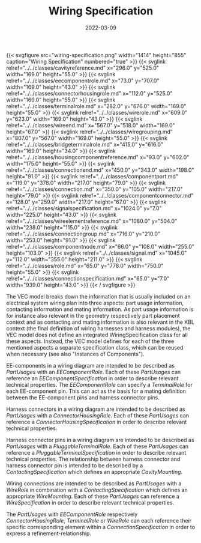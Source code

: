 ﻿---
title: Wiring Specification
toc: false
type: specs
layout: diagram
date: "2022-03-09"
draft: false
specification: VEC
version: 2.0.0
documentType: "Recommendation"
elementType: Diagram
classes:
  - CavityReference
  - EEComponentRole
  - ConnectorHousingRole
  - TerminalRole
  - WireRole
  - WireEnd
  - WireGrouping
  - BridgeTerminalRole
  - HousingComponentReference
  - ConnectionEnd
  - ComponentPort
  - Connection
  - ComponentConnector
  - SignalSpecification
  - WireElementReference
  - ConnectionGroup
  - ComponentNode
  - Signal
  - Role
  - ConnectionSpecification
menu:
  VEC-2.0.0:    
    parent: connectivity
    identifier: connectivity/wiring-specification
    weight: 1010006 

# Prev/next pager order (if `docs_section_pager` enabled in `params.toml`)
weight: 1010006
---
{{< svgfigure src="wiring-specification.png" width="1414" height="855" caption="Wiring Specification" numbered="true" >}}
  {{< svglink relref="../../classes/cavityreference.md" x="296.0" y="525.0" width="169.0" height="55.0" >}}
  {{< svglink relref="../../classes/eecomponentrole.md" x="73.0" y="707.0" width="169.0" height="43.0" >}}
  {{< svglink relref="../../classes/connectorhousingrole.md" x="112.0" y="525.0" width="169.0" height="55.0" >}}
  {{< svglink relref="../../classes/terminalrole.md" x="282.0" y="676.0" width="169.0" height="55.0" >}}
  {{< svglink relref="../../classes/wirerole.md" x="609.0" y="623.0" width="169.0" height="43.0" >}}
  {{< svglink relref="../../classes/wireend.md" x="567.0" y="518.0" width="169.0" height="67.0" >}}
  {{< svglink relref="../../classes/wiregrouping.md" x="807.0" y="567.0" width="169.0" height="55.0" >}}
  {{< svglink relref="../../classes/bridgeterminalrole.md" x="415.0" y="616.0" width="169.0" height="34.0" >}}
  {{< svglink relref="../../classes/housingcomponentreference.md" x="93.0" y="602.0" width="175.0" height="55.0" >}}
  {{< svglink relref="../../classes/connectionend.md" x="450.0" y="343.0" width="198.0" height="91.0" >}}
  {{< svglink relref="../../classes/componentport.md" x="119.0" y="378.0" width="217.0" height="79.0" >}}
  {{< svglink relref="../../classes/connection.md" x="350.0" y="105.0" width="217.0" height="79.0" >}}
  {{< svglink relref="../../classes/componentconnector.md" x="128.0" y="259.0" width="217.0" height="67.0" >}}
  {{< svglink relref="../../classes/signalspecification.md" x="1024.0" y="7.0" width="225.0" height="43.0" >}}
  {{< svglink relref="../../classes/wireelementreference.md" x="1080.0" y="504.0" width="238.0" height="115.0" >}}
  {{< svglink relref="../../classes/connectiongroup.md" x="716.0" y="210.0" width="253.0" height="91.0" >}}
  {{< svglink relref="../../classes/componentnode.md" x="66.0" y="108.0" width="255.0" height="103.0" >}}
  {{< svglink relref="../../classes/signal.md" x="1045.0" y="112.0" width="355.0" height="211.0" >}}
  {{< svglink relref="../../classes/role.md" x="65.0" y="778.0" width="750.0" height="55.0" >}}
  {{< svglink relref="../../classes/connectionspecification.md" x="65.0" y="7.0" width="939.0" height="43.0" >}}
{{< / svgfigure >}}
<p> The VEC model breaks down the information that is usually included on an electrical system wiring plan into three aspects: part usage information, contacting information and mating information. As part usage information is for instance also relevant in the geometry respectively part placement context and as contacting and mating information is also relevant in the KBL context (the final definition of wiring harnesses and harness modules), the VEC model does not define an integrated WiringSpecification class for all these aspects. Instead, the VEC model defines for each of the three mentioned aspects a separate specification class, which can be reused when necessary (see also &quot;Instances of Components&quot;).     </p>      <p> EE-components in a wiring diagram are intended to be described as <i>PartUsages</i> with an <i>EEComponentRole</i>. Each of these <i>PartUsages </i>can<i> </i>reference an <i>EEComponentSpecification</i> in order to describe relevant technical properties. The <i>EEComponentRole</i> can specify a <i>TerminalRole</i> for each EE-component pin. This can act as the basis for a mating definition between the EE-component pins and harness connector pins.     </p>      <p> Harness connectors in a wiring diagram are intended to be described as <i>PartUsages</i> with a <i>ConnectorHousingRole</i>. Each of these <i>PartUsages</i> can reference a <i>ConnectorHousingSpecification</i> in order to describe relevant technical properties.     </p>      <p> Harness connector pins in a wiring diagram are intended to be described as <i>PartUsages</i> with a <i>PluggableTerminalRole</i>. Each of these <i>PartUsages </i>can<i> </i>reference a <i>PluggableTerminalSpecification</i> in order to describe relevant technical properties. The relationship between harness connector and harness connector pin is intended to be described by a <i>ContactingSpecification</i> which defines an appropriate <i>CavityMounting</i>.     </p>      <p> Wiring connections are intended to be described as <i>PartUsages</i> with a <i>WireRole</i> in combination with a <i>ContactingSpecification</i> which defines an appropriate <i>WireMounting</i>. Each of these <i>PartUsages</i> can reference a <i>WireSpecification</i> in order to describe relevant technical properties.     </p>      <p> The <i>PartUsages</i> with <i>EEComponentRole</i> respectively <i>ConnectorHousingRole</i>, <i>TerminalRole</i> or <i>WireRole</i> can each reference their specific corresponding element within a <i>ConnectionSpecification</i> in order to express a refinement-relationship.      </p>